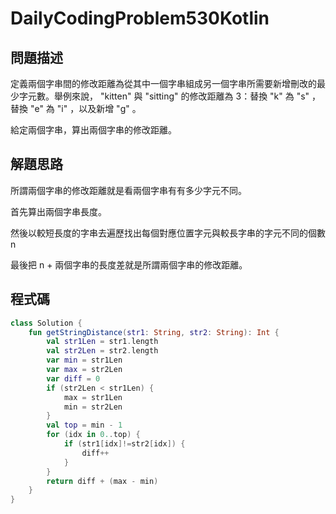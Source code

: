 # DailyCodingProblem530Kotlin

## 問題描述

定義兩個字串間的修改距離為從其中一個字串組成另一個字串所需要新增刪改的最少字元數。舉例來說， "kitten" 與 "sitting" 的修改距離為 3：替換 "k" 為 "s" ，替換 "e" 為 "i" ，以及新增 "g" 。

給定兩個字串，算出兩個字串的修改距離。

## 解題思路

所謂兩個字串的修改距離就是看兩個字串有有多少字元不同。

首先算出兩個字串長度。

然後以較短長度的字串去遍歷找出每個對應位置字元與較長字串的字元不同的個數 n

最後把 n + 兩個字串的長度差就是所謂兩個字串的修改距離。

## 程式碼
```kotlin
class Solution {
    fun getStringDistance(str1: String, str2: String): Int {
        val str1Len = str1.length
        val str2Len = str2.length
        var min = str1Len
        var max = str2Len
        var diff = 0
        if (str2Len < str1Len) {
            max = str1Len
            min = str2Len
        }
        val top = min - 1
        for (idx in 0..top) {
            if (str1[idx]!=str2[idx]) {
                diff++
            }
        }
        return diff + (max - min)
    }
}
```
